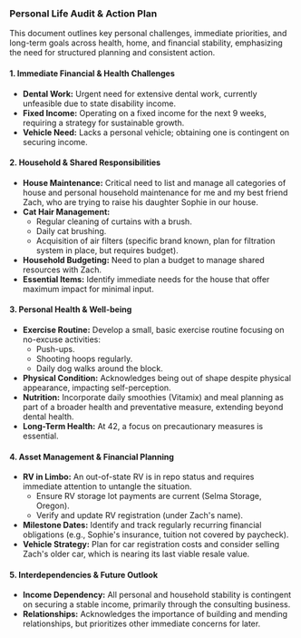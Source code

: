 ### Personal Life Audit & Action Plan

This document outlines key personal challenges, immediate priorities, and long-term goals across health, home, and financial stability, emphasizing the need for structured planning
and consistent action.

#### 1. Immediate Financial & Health Challenges

*   **Dental Work:** Urgent need for extensive dental work, currently unfeasible due to state disability income.
*   **Fixed Income:** Operating on a fixed income for the next 9 weeks, requiring a strategy for sustainable growth.
*   **Vehicle Need:** Lacks a personal vehicle; obtaining one is contingent on securing income.

#### 2. Household & Shared Responsibilities

*   **House Maintenance:** Critical need to list and manage all categories of house and personal household maintenance for me and my best friend Zach, who are trying to raise his daughter
    Sophie in our house.
*   **Cat Hair Management:**
    *   Regular cleaning of curtains with a brush.
    *   Daily cat brushing.
    *   Acquisition of air filters (specific brand known, plan for filtration system in place, but requires budget).
*   **Household Budgeting:** Need to plan a budget to manage shared resources with Zach.
*   **Essential Items:** Identify immediate needs for the house that offer maximum impact for minimal input.

#### 3. Personal Health & Well-being

*   **Exercise Routine:** Develop a small, basic exercise routine focusing on no-excuse activities:
    *   Push-ups.
    *   Shooting hoops regularly.
    *   Daily dog walks around the block.
*   **Physical Condition:** Acknowledges being out of shape despite physical appearance, impacting self-perception.
*   **Nutrition:** Incorporate daily smoothies (Vitamix) and meal planning as part of a broader health and preventative measure, extending beyond dental health.
*   **Long-Term Health:** At 42, a focus on precautionary measures is essential.

#### 4. Asset Management & Financial Planning

*   **RV in Limbo:** An out-of-state RV is in repo status and requires immediate attention to untangle the situation.
    *   Ensure RV storage lot payments are current (Selma Storage, Oregon).
    *   Verify and update RV registration (under Zach's name).
*   **Milestone Dates:** Identify and track regularly recurring financial obligations (e.g., Sophie's insurance, tuition not covered by paycheck).
*   **Vehicle Strategy:** Plan for car registration costs and consider selling Zach's older car, which is nearing its last viable resale value.

#### 5. Interdependencies & Future Outlook

*   **Income Dependency:** All personal and household stability is contingent on securing a stable income, primarily through the consulting business.
*   **Relationships:** Acknowledges the importance of building and mending relationships, but prioritizes other immediate concerns for later.